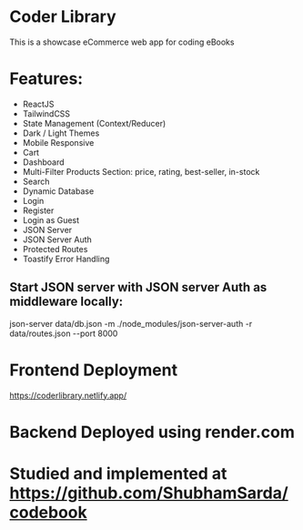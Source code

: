 # Coder Library

This is a showcase eCommerce web app for coding eBooks

# Features:

- ReactJS
- TailwindCSS
- State Management (Context/Reducer)
- Dark / Light Themes
- Mobile Responsive
- Cart
- Dashboard
- Multi-Filter Products Section: price, rating, best-seller, in-stock
- Search
- Dynamic Database
- Login
- Register
- Login as Guest
- JSON Server
- JSON Server Auth
- Protected Routes
- Toastify Error Handling

## Start JSON server with JSON server Auth as middleware locally:

json-server data/db.json -m ./node_modules/json-server-auth -r data/routes.json --port 8000

# Frontend Deployment

https://coderlibrary.netlify.app/

# Backend Deployed using render.com

# Studied and implemented at https://github.com/ShubhamSarda/codebook
